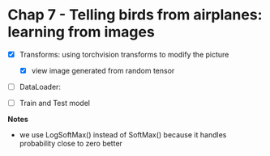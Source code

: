 # Chap 7 - Telling birds from airplanes: learning from images

- [X] Transforms: using torchvision transforms to modify the picture
    - [X] view image generated from random tensor
- [ ] DataLoader:
- [ ] Train and Test model


**Notes**
- we use LogSoftMax() instead of SoftMax() because it handles probability 
  close to zero better


